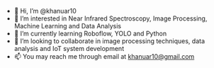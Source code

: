 - 👋 Hi, I’m @khanuar10
- 👀 I’m interested in Near Infrared Spectroscopy, Image Processing,  Machine Learning and Data Analysis
- 🌱 I’m currently learning Roboflow, YOLO and Python
- 💞️ I’m looking to collaborate in image processing techniques, data analysis and IoT system development
- 📫 You may reach me through email at khanuar10@gmail.com

<!---
khanuar10/khanuar10 is a ✨ special ✨ repository because its `README.md` (this file) appears on your GitHub profile.
You can click the Preview link to take a look at your changes.
--->
